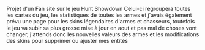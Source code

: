Projet d'un Fan site sur le jeu Hunt Showdown
Celui-ci regroupera toutes les cartes du jeu, les statistiques de toutes les armes et j'avais également prévu une page pour les skins légendaires d'armes et chasseurs, toutefois le jeu va subir sa plus grosse mise à jour en aout et pas mal de choses vont changer, j'attends donc les nouvelles valeurs des armes et les modifications des skins pour supprimer ou ajuster mes entités
